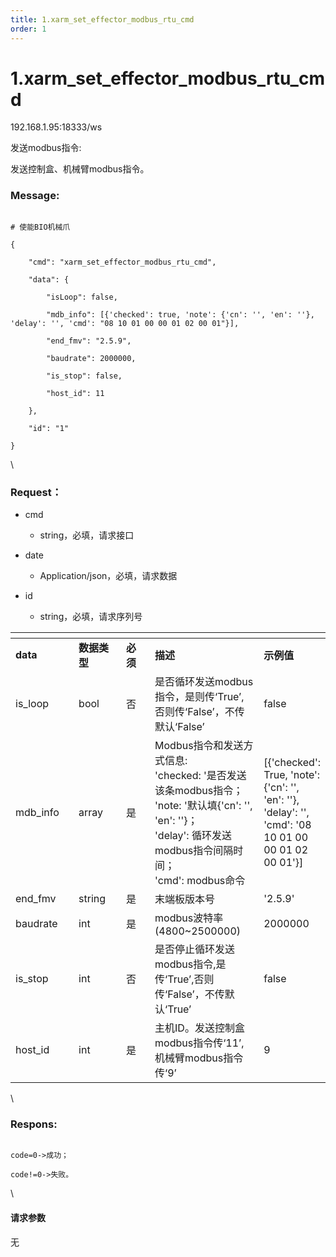 ```yaml
---
title: 1.xarm_set_effector_modbus_rtu_cmd
order: 1
---
```

# 1.xarm\_set\_effector\_modbus\_rtu\_cmd



192.168.1.95:18333/ws



发送modbus指令:

发送控制盒、机械臂modbus指令。



### Message:  



```

# 使能BIO机械爪

{

    "cmd": "xarm_set_effector_modbus_rtu_cmd",

    "data": {

        "isLoop": false,

        "mdb_info": [{'checked': true, 'note': {'cn': '', 'en': ''}, 'delay': '', 'cmd': "08 10 01 00 00 01 02 00 01"}],

        "end_fmv": "2.5.9",

        "baudrate": 2000000,

        "is_stop": false,

        "host_id": 11

    },

    "id": "1"

}

```



\





### Request：    



* cmd

  * string，必填，请求接口

* date

  * Application/json，必填，请求数据

* id

  * string，必填，请求序列号



<table data-header-hidden><thead><tr><th width="129"></th><th width="109"></th><th width="70"></th><th width="219"></th><th></th></tr></thead><tbody><tr><td><strong>data</strong></td><td><strong>数据类型</strong></td><td><strong>必须</strong></td><td><strong>描述</strong></td><td><strong>示例值</strong></td></tr><tr><td>is_loop</td><td>bool</td><td>否</td><td>是否循环发送modbus指令，是则传‘True’,否则传‘False’，不传默认‘False’</td><td>false</td></tr><tr><td>mdb_info</td><td>array</td><td>是</td><td>Modbus指令和发送方式信息:<br>'checked: '是否发送该条modbus指令；<br>'note: '默认填{'cn': '', 'en': ''}；<br>'delay': 循环发送modbus指令间隔时间；<br>'cmd': modbus命令</td><td>[{'checked': True, 'note': {'cn': '', 'en': ''}, 'delay': '', 'cmd': '08 10 01 00 00 01 02 00 01'}]</td></tr><tr><td>end_fmv</td><td>string</td><td>是</td><td>末端板版本号</td><td>'2.5.9'</td></tr><tr><td>baudrate</td><td>int</td><td>是</td><td>modbus波特率(4800~2500000)</td><td>2000000</td></tr><tr><td>is_stop</td><td>int</td><td>否</td><td>是否停止循环发送modbus指令,是传‘True’,否则传‘False’，不传默认‘True’</td><td>false</td></tr><tr><td>host_id</td><td>int</td><td>是</td><td>主机ID。发送控制盒modbus指令传‘11’,机械臂modbus指令传‘9’</td><td>9</td></tr></tbody></table>



\





### Respons:     



```

code=0->成功；

code!=0->失败。

```



\





#### 请求参数



无
